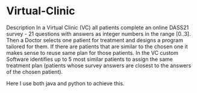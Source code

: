 # Virtual-Clinic
Description In a Virtual Clinic (VC) all patients complete an online DASS21 survey - 21 questions with answers as integer numbers in the range [0..3]. Then a Doctor selects one patient for treatment and designs a program tailored for them. If there are patients that are similar to the chosen one it makes sense to reuse same plan for those patients.  In the VC custom Software identifies up to 5 most similar patients to assign the same treatment plan (patients whose survey answers are closest to the answers of the chosen patient).

Here I use both java and python to achieve this.
